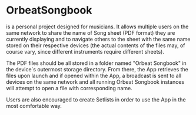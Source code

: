 # OrbeatSongbook

is a personal project designed for musicians. It allows multiple users on the same network to share the name of Song sheet (PDF format) they are currently displaying and to navigate others to the sheet with the same name stored on their respective devices (the actual contents of the files may, of course vary, since different instruments require different sheets). 

The PDF files should be all stored in a folder named "Orbeat Songbook" in the device`s outermost storage directory. From there, the App retrieves the files upon launch and if opened within the App, a broadcast is sent to all devices on the same network and all running Orbeat Songbook instances will attempt to open a file with corresponding name. 

Users are also encouraged to create Setlists in order to use the App in the most comfortable way. 
